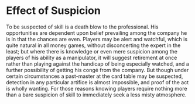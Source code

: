 # Effect of Suspicion

To be suspected of skill is a death blow to the professional. His opportunities are dependent upon belief prevailing among the company he is in that the chances are even. Players may be alert and watchful, which is quite natural in all money games, without disconcerting the expert in the least; but where there is knowledge or even mere suspicion among the players of his ability as a manipulator, it will suggest retirement at once rather than playing against the handicap of being especially watched, and a further possibility of getting his congé from the company. But though under certain circumstances a past-master at the card table may be suspected, detection in any particular artifice is almost impossible, and proof of the act is wholly wanting. For those reasons knowing players require nothing more than a bare suspicion of skill to immediately seek a less misty atmosphere.

